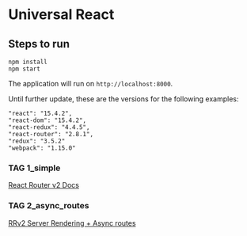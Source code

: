 # Universal React

## Steps to run

    npm install
    npm start

The application will run on `http://localhost:8000`.

Until further update, these are the versions for the following examples:

    "react": "15.4.2",
    "react-dom": "15.4.2",
    "react-redux": "4.4.5",
    "react-router": "2.8.1",
    "redux": "3.5.2"
    "webpack": "1.15.0"

### TAG 1_simple

[React Router v2 Docs](https://github.com/ReactTraining/react-router/tree/v2.8.1/docs)

### TAG 2_async_routes

[RRv2 Server Rendering + Async routes](https://github.com/ReactTraining/react-router/blob/v2.8.1/docs/guides/ServerRendering.md#async-routes)
